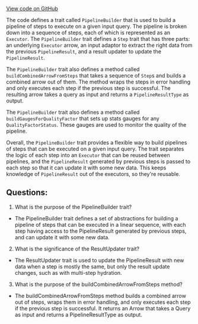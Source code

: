 [View code on GitHub](https://github.com/misbahsy/the-algorithm/product-mixer/core/src/main/scala/com/twitter/product_mixer/core/pipeline/PipelineBuilder.scala)

The code defines a trait called `PipelineBuilder` that is used to build a pipeline of steps to execute on a given input query. The pipeline is broken down into a sequence of steps, each of which is represented as an `Executor`. The `PipelineBuilder` trait defines a `Step` trait that has three parts: an underlying `Executor` arrow, an input adaptor to extract the right data from the previous `PipelineResult`, and a result updater to update the `PipelineResult`. 

The `PipelineBuilder` trait also defines a method called `buildCombinedArrowFromSteps` that takes a sequence of `Step`s and builds a combined arrow out of them. The method wraps the steps in error handling and only executes each step if the previous step is successful. The resulting arrow takes a query as input and returns a `PipelineResultType` as output.

The `PipelineBuilder` trait also defines a method called `buildGaugesForQualityFactor` that sets up stats gauges for any `QualityFactorStatus`. These gauges are used to monitor the quality of the pipeline.

Overall, the `PipelineBuilder` trait provides a flexible way to build pipelines of steps that can be executed on a given input query. The trait separates the logic of each step into an `Executor` that can be reused between pipelines, and the `PipelineResult` generated by previous steps is passed to each step so that it can update it with some new data. This keeps knowledge of `PipelineResult` out of the executors, so they're reusable.
## Questions: 
 1. What is the purpose of the PipelineBuilder trait?
- The PipelineBuilder trait defines a set of abstractions for building a pipeline of steps that can be executed in a linear sequence, with each step having access to the PipelineResult generated by previous steps, and can update it with some new data.

2. What is the significance of the ResultUpdater trait?
- The ResultUpdater trait is used to update the PipelineResult with new data when a step is mostly the same, but only the result update changes, such as with multi-step hydration.

3. What is the purpose of the buildCombinedArrowFromSteps method?
- The buildCombinedArrowFromSteps method builds a combined arrow out of steps, wraps them in error handling, and only executes each step if the previous step is successful. It returns an Arrow that takes a Query as input and returns a PipelineResultType as output.